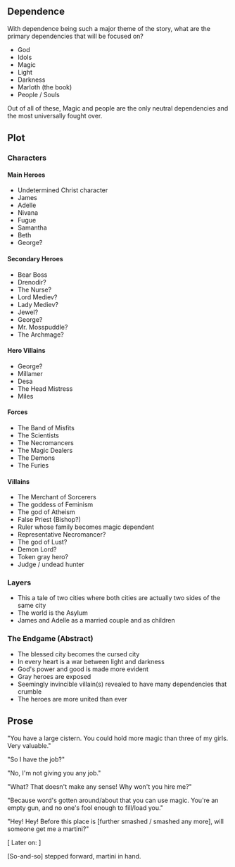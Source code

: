 ## Dependence

With dependence being such a major theme of the story, what are the primary dependencies that will be focused on?

* God
* Idols
* Magic
* Light
* Darkness
* Marloth (the book)
* People / Souls

Out of all of these, Magic and people are the only neutral dependencies and the most universally fought over.

## Plot

### Characters

#### Main Heroes

* Undetermined Christ character
* James
* Adelle
* Nivana
* Fugue
* Samantha
* Beth
* George?

#### Secondary Heroes

* Bear Boss
* Drenodir?
* The Nurse?
* Lord Mediev?
* Lady Mediev?
* Jewel?
* George?
* Mr. Mosspuddle?
* The Archmage?

#### Hero Villains

* George?
* Millamer
* Desa
* The Head Mistress
* Miles

#### Forces

* The Band of Misfits
* The Scientists
* The Necromancers
* The Magic Dealers
* The Demons
* The Furies

#### Villains

* The Merchant of Sorcerers
* The goddess of Feminism
* The god of Atheism
* False Priest (Bishop?)
* Ruler whose family becomes magic dependent
* Representative Necromancer?
* The god of Lust?
* Demon Lord?
* Token gray hero?
* Judge / undead hunter

### Layers

* This a tale of two cities where both cities are actually two sides of the same city
* The world is the Asylum
* James and Adelle as a married couple and as children

### The Endgame (Abstract)

* The blessed city becomes the cursed city
* In every heart is a war between light and darkness
* God's power and good is made more evident
* Gray heroes are exposed
* Seemingly invincible villain(s) revealed to have many dependencies that crumble
* The heroes are more united than ever

## Prose

"You have a large cistern.  You could hold more magic than three of my girls.  Very valuable."

"So I have the job?"

"No, I'm not giving you any job."

"What?  That doesn't make any sense!  Why won't you hire me?"

"Because word's gotten around/about that you can use magic.  You're an empty gun, and no one's fool enough to fill/load you."

"Hey!  Hey!  Before this place is [further smashed / smashed any more], will someone get me a martini?"

[ Later on: ]

[So-and-so] stepped forward, martini in hand.